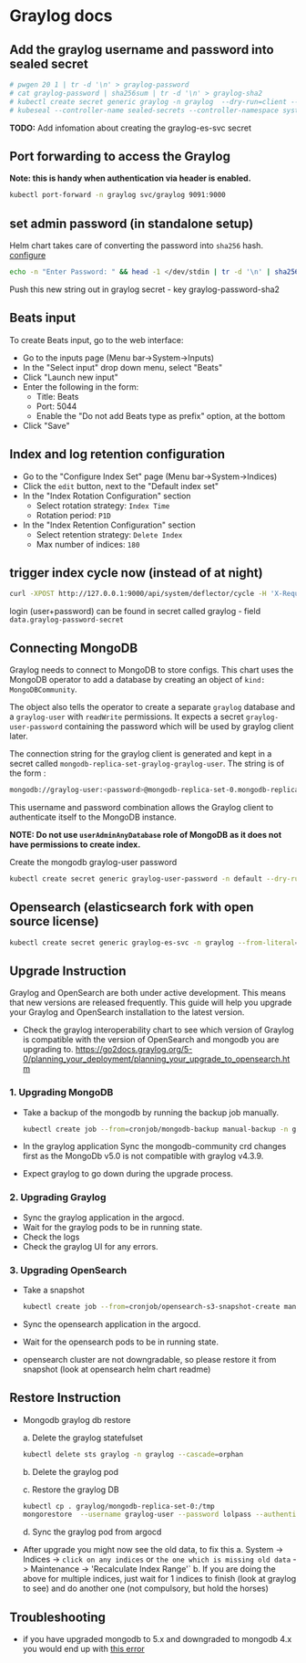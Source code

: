 # Graylog docs

## Add the graylog username and password into sealed secret

```sh
# pwgen 20 1 | tr -d '\n' > graylog-password
# cat graylog-password | sha256sum | tr -d '\n' > graylog-sha2
# kubectl create secret generic graylog -n graylog  --dry-run=client --from-file=graylog-password-secret=./graylog-password --from-file=graylog-password-sha2=./graylog-sha2 -o json >graylog.json
# kubeseal --controller-name sealed-secrets --controller-namespace system < graylog.json > graylog-final.json
```

**TODO:** Add infomation about creating the graylog-es-svc secret

## Port forwarding to access the Graylog

**Note: this is handy when authentication via header is enabled.**

```sh
kubectl port-forward -n graylog svc/graylog 9091:9000
```

## set admin password (in standalone setup)

Helm chart takes care of converting the password into `sha256` hash. [configure](https://docs.graylog.org/en/4.0/pages/getting_started/configure.html)

```sh
echo -n "Enter Password: " && head -1 </dev/stdin | tr -d '\n' | sha256sum | cut -d" " -f1
```

Push this new string out in graylog secret - key graylog-password-sha2

## Beats input

To create Beats input, go to the web interface:

* Go to the inputs page (Menu bar->System->Inputs)
* In the "Select input" drop down menu, select "Beats"
* Click "Launch new input"
* Enter the following in the form:
  * Title: Beats
  * Port: 5044
  * Enable the "Do not add Beats type as prefix" option, at the bottom
* Click "Save"

## Index and log retention configuration

* Go to the "Configure Index Set" page (Menu bar->System->Indices)
* Click the `edit` button, next to the "Default index set"
* In the "Index Rotation Configuration" section
  * Select rotation strategy: `Index Time`
  * Rotation period: `P1D`
* In the "Index Retention Configuration" section
  * Select retention strategy: `Delete Index`
  * Max number of indices: `180`

## trigger index cycle now (instead of at night)

```sh
curl -XPOST http://127.0.0.1:9000/api/system/deflector/cycle -H 'X-Requested-By: localhost'
```

login (user+password) can be found in secret called graylog - field `data.graylog-password-secret`

## Connecting MongoDB

Graylog needs to connect to MongoDB to store configs. This chart uses the MongoDB operator to
add a database by creating an object of `kind: MongoDBCommunity`.

The object also tells the operator to create a separate `graylog` database
and a `graylog-user` with `readWrite` permissions. It expects a secret `graylog-user-password`
containing the password which will be used by graylog client later.

The connection string for the graylog client is generated and kept in a secret
called `mongodb-replica-set-graylog-graylog-user`. The string is of the form :

```bash
mongodb://graylog-user:<password>@mongodb-replica-set-0.mongodb-replica-set-svc.graylog.svc.cluster.local:27017/graylog?replicaSet=mongodb-replica-set&ssl=false
```

This username and password combination allows the Graylog client to authenticate itself to the MongoDB instance.

**NOTE: Do not use `userAdminAnyDatabase` role of MongoDB as it does not have permissions to create index.**

Create the mongodb graylog-user password

```bash
kubectl create secret generic graylog-user-password -n default --dry-run=client --from-literal=password=lolpassword -o yaml
```

## Opensearch (elasticsearch fork with open source license)

```bash
kubectl create secret generic graylog-es-svc -n graylog --from-literal=url='http://admin:admin@opensearch-cluster-master:9200' -o yaml
```

## Upgrade Instruction

Graylog and OpenSearch are both under active development. This means that new versions are released
frequently. This guide will help you upgrade your Graylog and OpenSearch installation to the
latest version.

* Check the graylog interoperability chart to see which version of Graylog is compatible with the
version of OpenSearch and mongodb you are upgrading to.
https://go2docs.graylog.org/5-0/planning_your_deployment/planning_your_upgrade_to_opensearch.htm

### 1. Upgrading MongoDB

* Take a backup of the mongodb by running the backup job manually.

    ```bash
    kubectl create job --from=cronjob/mongodb-backup manual-backup -n graylog
    ```

* In the graylog application Sync the mongodb-community crd changes first as the MongoDb v5.0
  is not compatible with graylog v4.3.9.
* Expect graylog to go down during the upgrade process.

### 2. Upgrading Graylog

* Sync the graylog application in the argocd.
* Wait for the graylog pods to be in running state.
* Check the logs
* Check the graylog UI for any errors.

### 3. Upgrading OpenSearch

* Take a snapshot

    ```bash
    kubectl create job --from=cronjob/opensearch-s3-snapshot-create manual-snapshot -n graylog
    ```

* Sync the opensearch application in the argocd.
* Wait for the opensearch pods to be in running state.
* opensearch cluster are not downgradable, so please restore it from snapshot (look at opensearch helm chart readme)

## Restore Instruction

* Mongodb graylog db restore

  a. Delete the graylog statefulset

  ```bash
  kubectl delete sts graylog -n graylog --cascade=orphan
  ```

  b. Delete the graylog pod

  c. Restore the graylog DB

  ```bash
  kubectl cp . graylog/mongodb-replica-set-0:/tmp
  mongorestore  --username graylog-user --password lolpass --authenticationDatabase graylog -d graylog ./tmp
  ```

  d. Sync the graylog pod from argocd

* After upgrade you might now see the old data, to fix this
  a. System
       -> Indices
       -> `click on any indices` or `the one which is missing old data`
       -> Maintenance
       -> 'Recalculate Index Range'`
  b. If you are doing the above for multiple indices, just wait for 1 indices to finish (look at graylog to see)
     and do another one (not compulsory, but hold the horses)

## Troubleshooting

* if you have upgraded mongodb to 5.x and downgraded to mongodb 4.x you would end up with
  [this error](https://github.com/Graylog2/graylog2-server/issues/13999)
